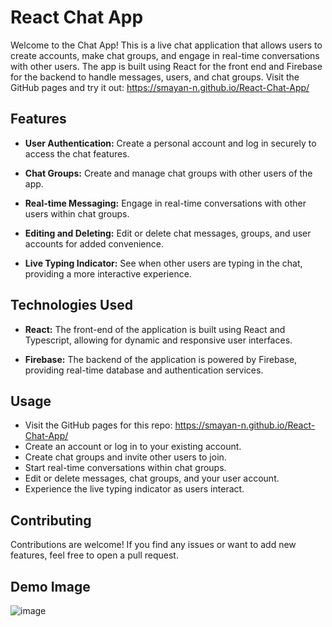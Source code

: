 # React Chat App

Welcome to the Chat App! This is a live chat application that allows users to create accounts, make chat groups, and engage in real-time conversations with other users. The app is built using React for the front end and Firebase for the backend to handle messages, users, and chat groups.
Visit the GitHub pages and try it out: https://smayan-n.github.io/React-Chat-App/

## Features

- **User Authentication:** Create a personal account and log in securely to access the chat features.

- **Chat Groups:** Create and manage chat groups with other users of the app.

- **Real-time Messaging:** Engage in real-time conversations with other users within chat groups.

- **Editing and Deleting:** Edit or delete chat messages, groups, and user accounts for added convenience.

- **Live Typing Indicator:** See when other users are typing in the chat, providing a more interactive experience.

## Technologies Used

- **React:** The front-end of the application is built using React and Typescript, allowing for dynamic and responsive user interfaces.

- **Firebase:** The backend of the application is powered by Firebase, providing real-time database and authentication services.

## Usage

- Visit the GitHub pages for this repo: https://smayan-n.github.io/React-Chat-App/
- Create an account or log in to your existing account.
- Create chat groups and invite other users to join.
- Start real-time conversations within chat groups.
- Edit or delete messages, chat groups, and your user account.
- Experience the live typing indicator as users interact.

## Contributing

Contributions are welcome! If you find any issues or want to add new features, feel free to open a pull request.

## Demo Image

![image](https://github.com/Smayan-n/React-Chat-App/assets/86111841/0c32a74e-697d-4662-ab83-97941efc5383)
